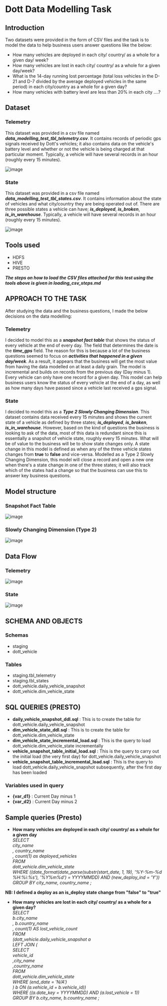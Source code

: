 # Dott Data Modelling Task
## Introduction
Two datasets were provided in the form of CSV files and the task is to model the data to help business users answer questions like the below:
- How many vehicles are deployed in each city/ country/ as a whole for a given day/ week?
- How many vehicles are lost in each city/ country/ as a whole for a given day/week?
- What is the 14-day running lost percentage (total loss vehicles in the D-21 and D-7 divided by the average deployed vehicles in the same period) in each city/country as a whole for a given day?
- How many vehicles with battery level are less than 20% in each city ….?

## Dataset
### Telemetry
This dataset was provided in a csv file named ***data_modelling_test_tbl_telemetry.csv***. It contains records of periodic gps signals received by Dott's vehicles; it also contains data on the vehicle's battery level and whether or not the vehicle is being charged at that particular moment. Typically, a vehicle will have several records in an hour (roughly every 15 minutes).

![image](https://user-images.githubusercontent.com/35803494/128660956-978f2b9a-bd33-4b56-b9a6-775962d1dc4e.png)

### State
This dataset was provided in a csv file named ***data_modelling_test_tbl_states.csv***. It contains information about the state of vehicles and what city/country they are being operated out of. There are three possible states a vehicle can have; ***is_deployed***, ***is_broken***, ***is_in_warehouse***. Typically, a vehicle will have several records in an hour (roughly every 15 minutes).

![image](https://user-images.githubusercontent.com/35803494/128661421-db15f2c3-1b98-4a1f-8082-cc370a802581.png)


## Tools used
- HDFS
- HIVE
- PRESTO
 
 ***The steps on how to load the CSV files attached for this test using the tools above is given in loading_csv_steps.md***
 
 ## APPROACH TO THE TASK
 After studying the data and the business questions, I made the below decisions on the data modelling:
 
 ### Telemetry
 I decided to model this as a ***snapshot fact table*** that shows the status of every vehicle at the end of every day. The field that determines the date is the ***time_gps*** field. The reason for this is because a lot of the business questions seemed to focus on ***activities that happened in a given day/week***. As a result, it appears that the business will get the most value from having the data modelled on at least a daily grain. The model is incremental and builds on records from the previous day (Day minus 1). Every vehicle can only have one record for a given day. This model can help business users know the status of every vehicle at the end of a day, as well as how many days have passed since a vehicle last received a gps signal.
 
 ### State
 I decided to model this as a ***Type 2 Slowly Changing Dimension***. This dataset contains data received every 15 minutes and shows the current state of a vehicle as defined by three states; ***is_deployed***, ***is_broken***, ***is_in_warehouse***. However, based on the kind of questions the business is looking to ask of the data, most of this data is redundant since this is essentially a snapshot of vehicle state, roughly every 15 minutes. What will be of value to the business will be to show state changes only. A state change in this model is defined as when any of the three vehicle states changes from **true** to **false** and vice-versa. Modelled as a Type 2 Slowly Changing Dimension, this model will close a record and open a new one when there's a state change in one of the three states; it will also track which of the states had a change so that the business can use this to answer key business questions.
 
 ## Model structure
 
 ### Snapshot Fact Table

 ![image](https://user-images.githubusercontent.com/35803494/128664983-ac6917a5-bfe1-49fa-a70a-b1055a806a7b.png)
 
 ### Slowly Changing Dimension (Type 2)
![image](https://user-images.githubusercontent.com/35803494/128672979-de817e75-a953-4621-a7c6-15a56dae1052.png)


 ## Data Flow 
 ### Telemetry
 
 ![image](https://user-images.githubusercontent.com/35803494/128679789-6eb2764c-4b9f-4e10-a9b8-4aea050a89a3.png)
 
 ### State
 
 ![image](https://user-images.githubusercontent.com/35803494/128680354-f7142f6d-23f1-4ff3-9c12-d8bacf772044.png)
 
 ## SCHEMA AND OBJECTS
 ### Schemas
 - staging
 - dott_vehicle

### Tables
- staging.tbl_telemetry
- staging.tbl_states
- dott_vehicle.daily_vehicle_snapshot
- dott_vehicle.dim_vehicle_state


 
 ## SQL QUERIES (PRESTO)
 - **daily_vehicle_snapshot_ddl.sql** : This is to create the table for dott_vehicle.daily_vehicle_snapshot
 - **dim_vehicle_state_ddl.sql** : This is to create the table for dott_vehicle.dim_vehicle_state
 - **dim_vehicle_state_incremental_load.sql** : This is the query to load dott_vehicle.dim_vehicle_state incrementally 
 - **vehicle_snapshot_table_initial_load.sql** : This is the query to carry out the initial load (the very first day) for dott_vehicle.daily_vehicle_snapshot
 - **vehicle_snapshot_table_incremental_load.sql** : This is the query to load dott_vehicle.daily_vehicle_snapshot subsequently, after the first day has been loaded
 
 ### Variables used in query
 - **{var_d1}** : Current Day minus 1
 - **{var_d2}** : Current Day minus 2


 
 ## Sample queries (Presto)
 - **How many vehicles are deployed in each city/ country/ as a whole for a given day**    
 *SELECT*  
  *city_name*  
*, country_name*  
*, count(1) as deployed_vehicles*  
*FROM*  
  *dott_vehicle.dim_vehicle_state*  
*WHERE ((date_format(date_parse(substr(start_date, 1, 19), '%Y-%m-%d %H:%i:%s'), '%Y%m%d') = YYYYMMDD) AND (new_deploy_ind = 'Y'))*  
*GROUP BY city_name, country_name ;*  

**NB: I defined a deploy as an is_deploy state change from "false" to "true"**

- **How many vehicles are lost in each city/ country/ as a whole for a given day?**  
*SELECT*  
  *b.city_name*  
*, b.country_name*  
*, count(1) AS lost_vehicle_count*  
*FROM*  
  *(dott_vehicle.daily_vehicle_snapshot a*  
*LEFT JOIN (*  
   *SELECT*   
     *vehicle_id*  
     *,city_name*  
     *,country_name*    
   *FROM*  
     *dott_vehicle.dim_vehicle_state*  
   *WHERE (end_date = 'N/A')*  
*)  b ON (a.vehicle_id = b.vehicle_id))*  
*WHERE ((a.date_key = YYYYMMDD) AND (a.lost_vehicle = 1))*  
*GROUP BY b.city_name, b.country_name ;*  

